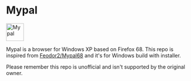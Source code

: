 # Mypal

<a href="https://www.mypal-browser.org/">
  <img title="Mypal Browser" src="https://raw.githubusercontent.com/LouieTian0209/mypal-windows/refs/heads/main/app_icon.ico" width="48" alt="Mypal" />
</a>
<br>

Mypal is a browser for Windows XP based on Firefox 68. This repo is inspired from [Feodor2/Mypal68](https://github.com/Feodor2/Mypal68) and it's for Windows build with installer.

Please remember this repo is unofficial and isn't supported by the original owner.
